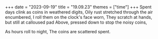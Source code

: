 +++
date = "2023-09-19"
title = "19.09.23"
themes = ["time"]
+++
Spent days clink as coins in weathered digits,
Oily rust stretched through the air encumbered,
I roll them on the clock's face worn,
They scratch at hands, but still at calloused pad
Above, pressed down to stop the noisy coins,

As hours roll to night,
The coins are scattered spent.
